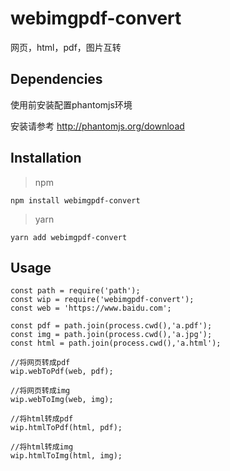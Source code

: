 # webimgpdf-convert
网页，html，pdf，图片互转

## Dependencies
使用前安装配置phantomjs环境

安装请参考 http://phantomjs.org/download

## Installation
> npm 
````$xslt
npm install webimgpdf-convert
````

> yarn
````$xslt
yarn add webimgpdf-convert 
````

## Usage
````$xslt
const path = require('path');
const wip = require('webimgpdf-convert');
const web = 'https://www.baidu.com';

const pdf = path.join(process.cwd(),'a.pdf');
const img = path.join(process.cwd(),'a.jpg');
const html = path.join(process.cwd(),'a.html');

//将网页转成pdf
wip.webToPdf(web, pdf);

//将网页转成img
wip.webToImg(web, img);

//将html转成pdf
wip.htmlToPdf(html, pdf);

//将html转成img
wip.htmlToImg(html, img);
````
